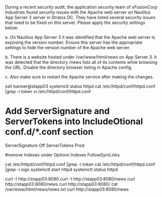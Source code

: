 During a recent security audit, the application security team of xFusionCorp Industries found security issues with the Apache web server on Nautilus App Server 3 server in Stratos DC. They have listed several security issues that need to be fixed on this server. Please apply the security settings below:


a. On Nautilus App Server 3 it was identified that the Apache web server is exposing the version number. Ensure this server has the appropriate settings to hide the version number of the Apache web server.

b. There is a website hosted under /var/www/html/news on App Server 3. It was detected that the directory /news lists all of its contents while browsing the URL. Disable the directory browser listing in Apache config.

c. Also make sure to restart the Apache service after making the changes.


ssh banner@stapp03
systemctl status httpd
cat /etc/httpd/conf/httpd.conf |grep -i token
vi /etc/httpd/conf/httpd.conf


# Add ServerSignature and ServerTokens into IncludeOtional conf.d/*.conf section
ServerSignature Off
ServerTokens Prod

#remove Indexes under Options Indexes FollowSymLinks

cat /etc/httpd/conf/httpd.conf |grep -i token
cat /etc/httpd/conf/httpd.conf |grep -i sign
systemctl start httpd
systemctl status httpd

curl -I http://stapp03:8080
curl -I http://stapp03:8080/news
curl http://stapp03:8080/news
curl http://stapp03:8080/
cat /var/www/html/news/news.txt
curl http://stapp03:8080/news
